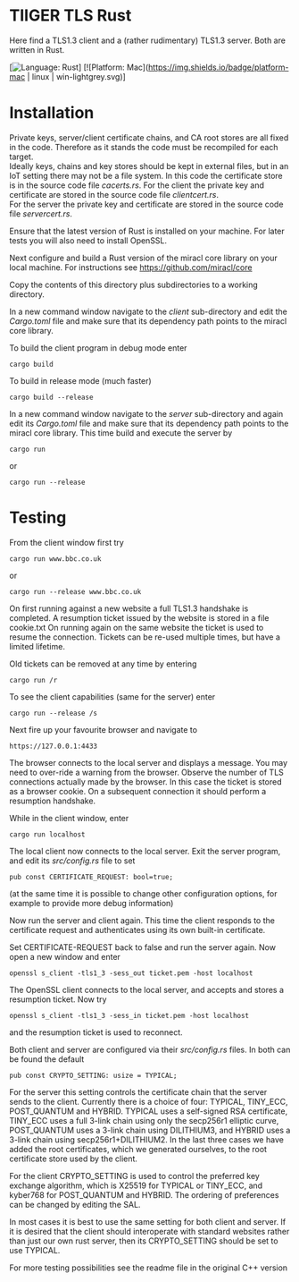 # TIIGER TLS Rust

Here find a TLS1.3 client and a (rather rudimentary) TLS1.3 server. Both are written in Rust.

[![Language: Rust](https://img.shields.io/badge/language-rust-blue.svg)]
[![Platform: Mac](https://img.shields.io/badge/platform-mac | linux | win-lightgrey.svg)]

# Installation

Private keys, server/client certificate chains, and CA root stores are all fixed in the code. Therefore as it stands the code must be recompiled for each target.  
Ideally keys, chains and key stores should be kept in external files, but in an IoT setting there may not be a file system. 
In this code the certificate store is in the source code file *cacerts.rs*. For the client the private key and certificate are stored in the source code file *clientcert.rs*.  
For the server the private key and certificate are stored in the source code file *servercert.rs*.

Ensure that the latest version of Rust is installed on your machine. For later tests you will also need to install OpenSSL.

Next configure and build a Rust version of the miracl core library on your local machine. For instructions see https://github.com/miracl/core


Copy the contents of this directory plus subdirectories to a working directory.

In a new command window navigate to the *client* sub-directory and edit the *Cargo.toml* file and make sure that its dependency path points to the miracl core library.

To build the client program in debug mode enter

	cargo build

To build in release mode (much faster)

	cargo build --release

In a new command window navigate to the *server* sub-directory and again edit its *Cargo.toml* file and make sure that its dependency path points to the miracl core library.
This time build and execute the server by

	cargo run
	
or

	cargo run --release

# Testing

From the client window first try

	cargo run www.bbc.co.uk

or

	cargo run --release www.bbc.co.uk

On first running against a new website a full TLS1.3 handshake is completed. A resumption ticket issued by the website is stored in a file cookie.txt
On running again on the same website the ticket is used to resume the connection. Tickets can be re-used multiple times, but have a limited lifetime.

Old tickets can be removed at any time by entering

	cargo run /r

To see the client capabilities (same for the server) enter

	cargo run --release /s


Next fire up your favourite browser and navigate to

	https://127.0.0.1:4433

The browser connects to the local server and displays a message. You may need to over-ride a warning from the browser. Observe the number of TLS connections actually made by the browser. In this case 
the ticket is stored as a browser cookie. On a subsequent connection it should perform a resumption handshake.


While in the client window, enter

	cargo run localhost

The local client now connects to the local server. Exit the server program, and edit its *src/config.rs* file to set

	pub const CERTIFICATE_REQUEST: bool=true;

(at the same time it is possible to change other configuration options, for example to provide more debug information)

Now run the server and client again. This time the client responds to the certificate request and authenticates using its own built-in certificate. 

Set CERTIFICATE\-REQUEST back to false and run the server again. Now open a new window and enter

	openssl s_client -tls1_3 -sess_out ticket.pem -host localhost

The OpenSSL client connects to the local server, and accepts and stores a resumption ticket. Now try

	openssl s_client -tls1_3 -sess_in ticket.pem -host localhost
 
and the resumption ticket is used to reconnect.


Both client and server are configured via their *src/config.rs* files. In both can be found the default

	pub const CRYPTO_SETTING: usize = TYPICAL;

For the server this setting controls the certificate chain that the server sends to the client. Currently there
is a choice of four: TYPICAL, TINY_ECC, POST_QUANTUM and HYBRID. TYPICAL uses a self-signed RSA certificate, TINY_ECC
uses a full 3-link chain using only the secp256r1 elliptic curve, POST_QUANTUM uses a 3-link chain using DILITHIUM3, and HYBRID
uses a 3-link chain using secp256r1+DILITHIUM2. In the last three cases we have added the root certificates, which we generated
ourselves, to the root certificate store used by the client.

For the client CRYPTO\_SETTING is used to control the preferred key exchange algorithm, which is X25519 for TYPICAL or TINY\_ECC, 
and kyber768 for POST\_QUANTUM and HYBRID. The ordering of preferences can be changed by editing the SAL.

In most cases it is best to use the same setting for both client and server. If it is desired that the client should interoperate
with standard websites rather than just our own rust server, then its CRYPTO\_SETTING should be set to use TYPICAL. 


For more testing possibilities see the readme file in the original C++ version
